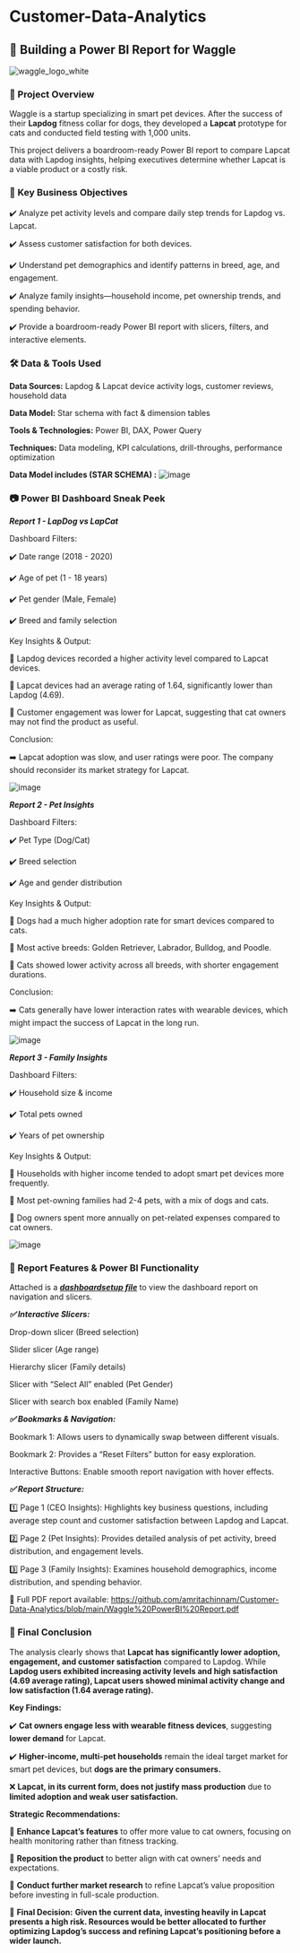 # Customer-Data-Analytics

## 🐾 Building a Power BI Report for Waggle

![waggle_logo_white](https://github.com/user-attachments/assets/3967f1ea-b095-4a95-b17e-4ae740c5a6a5)


### 📌 Project Overview

Waggle is a startup specializing in smart pet devices. After the success of their **Lapdog** fitness collar for dogs, they developed a **Lapcat** prototype for cats and conducted field testing with 1,000 units.

This project delivers a boardroom-ready Power BI report to compare Lapcat data with Lapdog insights, helping executives determine whether Lapcat is a viable product or a costly risk.


### 🎯 Key Business Objectives

✔️ Analyze pet activity levels and compare daily step trends for Lapdog vs. Lapcat.

✔️ Assess customer satisfaction for both devices.

✔️ Understand pet demographics and identify patterns in breed, age, and engagement.

✔️ Analyze family insights—household income, pet ownership trends, and spending behavior.

✔️ Provide a boardroom-ready Power BI report with slicers, filters, and interactive elements.

### 🛠️ Data & Tools Used

**Data Sources:** Lapdog & Lapcat device activity logs, customer reviews, household data

**Data Model:** Star schema with fact & dimension tables

**Tools & Technologies:** Power BI, DAX, Power Query

**Techniques:** Data modeling, KPI calculations, drill-throughs, performance optimization

**Data Model includes (STAR SCHEMA) :**
![image](https://github.com/user-attachments/assets/b221abc6-7755-4276-be7e-89bf374cd9a0)


### 📷 Power BI Dashboard Sneak Peek


_**Report 1 - LapDog vs LapCat**_

Dashboard Filters:

✔️ Date range (2018 - 2020)

✔️ Age of pet (1 - 18 years)

✔️ Pet gender (Male, Female)

✔️ Breed and family selection

Key Insights & Output:

🔹 Lapdog devices recorded a higher activity level compared to Lapcat devices.

🔹 Lapcat devices had an average rating of 1.64, significantly lower than Lapdog (4.69).

🔹 Customer engagement was lower for Lapcat, suggesting that cat owners may not find the product as useful.

Conclusion:

➡️ Lapcat adoption was slow, and user ratings were poor. The company should reconsider its market strategy for Lapcat.

![image](https://github.com/user-attachments/assets/b0441cb8-8468-4076-898a-bc949a8d25a0)


**_Report 2 - Pet Insights_**

Dashboard Filters:

✔️ Pet Type (Dog/Cat)

✔️ Breed selection

✔️ Age and gender distribution

Key Insights & Output:

🔹 Dogs had a much higher adoption rate for smart devices compared to cats.

🔹 Most active breeds: Golden Retriever, Labrador, Bulldog, and Poodle.

🔹 Cats showed lower activity across all breeds, with shorter engagement durations.

Conclusion:

➡️ Cats generally have lower interaction rates with wearable devices, which might impact the success of Lapcat in the long run.

![image](https://github.com/user-attachments/assets/afa04359-05e0-4ab5-98ae-3d9cf9d98117)


**_Report 3 - Family Insights_**

Dashboard Filters:

✔️ Household size & income

✔️ Total pets owned

✔️ Years of pet ownership

Key Insights & Output:

🔹 Households with higher income tended to adopt smart pet devices more frequently.

🔹 Most pet-owning families had 2-4 pets, with a mix of dogs and cats.

🔹 Dog owners spent more annually on pet-related expenses compared to cat owners.

![image](https://github.com/user-attachments/assets/06d867f7-9462-449f-8314-10a642f9bb8f)


### 🎨 Report Features & Power BI Functionality

Attached is a _**[dashboardsetup file](https://github.com/amritachinnam/Customer-Data-Analytics-Power-BI/blob/main/dashboardsetup.mp4)**_ to view the dashboard report on navigation and slicers.


_**✅ Interactive Slicers:**_

Drop-down slicer (Breed selection)

Slider slicer (Age range)

Hierarchy slicer (Family details)

Slicer with “Select All” enabled (Pet Gender)

Slicer with search box enabled (Family Name)


**_✅ Bookmarks & Navigation:_**

Bookmark 1: Allows users to dynamically swap between different visuals.

Bookmark 2: Provides a “Reset Filters” button for easy exploration.

Interactive Buttons: Enable smooth report navigation with hover effects.


_**✅ Report Structure:**_

1️⃣ Page 1 (CEO Insights): Highlights key business questions, including average step count and customer satisfaction between Lapdog and Lapcat.

2️⃣ Page 2 (Pet Insights): Provides detailed analysis of pet activity, breed distribution, and engagement levels.

3️⃣ Page 3 (Family Insights): Examines household demographics, income distribution, and spending behavior.

📄 Full PDF report available: https://github.com/amritachinnam/Customer-Data-Analytics/blob/main/Waggle%20PowerBI%20Report.pdf


### 🚀 Final Conclusion

The analysis clearly shows that **Lapcat has significantly lower adoption, engagement, and customer satisfaction** compared to Lapdog. While **Lapdog users exhibited increasing activity levels and high satisfaction (4.69 average rating), Lapcat users showed minimal activity change and low satisfaction (1.64 average rating).**  

**Key Findings:**  

✔️ **Cat owners engage less with wearable fitness devices**, suggesting **lower demand** for Lapcat.  

✔️ **Higher-income, multi-pet households** remain the ideal target market for smart pet devices, but **dogs are the primary consumers.**  

❌ **Lapcat, in its current form, does not justify mass production** due to **limited adoption and weak user satisfaction.**  


**Strategic Recommendations:**  


🔹 **Enhance Lapcat’s features** to offer more value to cat owners, focusing on health monitoring rather than fitness tracking.  

🔹 **Reposition the product** to better align with cat owners' needs and expectations.  

🔹 **Conduct further market research** to refine Lapcat’s value proposition before investing in full-scale production.  


🚨 **Final Decision:** **Given the current data, investing heavily in Lapcat presents a high risk. Resources would be better allocated to further optimizing Lapdog’s success and refining Lapcat’s positioning before a wider launch.**

